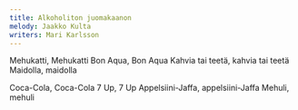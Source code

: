 ```yaml
---
title: Alkoholiton juomakaanon
melody: Jaakko Kulta
writers: Mari Karlsson
---
```


Mehukatti, Mehukatti
Bon Aqua, Bon Aqua
Kahvia tai teetä, kahvia tai teetä
Maidolla, maidolla

Coca-Cola, Coca-Cola
7 Up, 7 Up
Appelsiini-Jaffa, appelsiini-Jaffa
Mehuli, mehuli